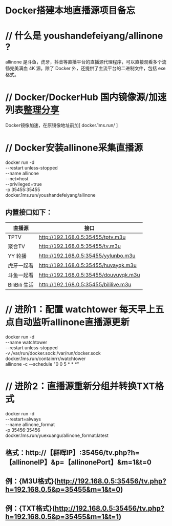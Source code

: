 #    Docker搭建本地直播源项目备忘




#    //  什么是 youshandefeiyang/allinone ?

allinone 是斗鱼，虎牙，抖音等直播平台的直播源代理程序，可以直接观看多个流畅完美满血 4K 源。除了 Docker 外，还提供了主流平台的二进制文件，包括 exe 格式。

#   //   Docker/DockerHub 国内镜像源/加速列表[整理分享](https://www.xuxlc.cn/article/details-40.html)


Docker镜像加速，在原镜像地址前加[ docker.1ms.run/ ]


#  //    Docker安装allinone采集直播源


docker run -d \
   --restart unless-stopped \
   --name allinone \
   --net=host \
   --privileged=true \
   -p 35455:35455 \
   docker.1ms.run/youshandefeiyang/allinone


##   内置接口如下：

|  直播源   | 接口  |
|  ----  | ----  |
| TPTV  | http://192.168.0.5:35455/tptv.m3u |
| 聚合TV  | http://192.168.0.5:35455/tv.m3u |
| YY 轮播  | http://192.168.0.5:35455/yylunbo.m3u | 
| 虎牙一起看  | http://192.168.0.5:35455/huyayqk.m3u |   
| 斗鱼一起看  | http://192.168.0.5:35455/douyuyqk.m3u | 
| BiliBili 生活  | http://192.168.0.5:35455/bililive.m3u |




#  //	进阶1：配置 watchtower 每天早上五点自动监听allinone直播源更新

  
docker run -d \
   --name watchtower \
   --restart unless-stopped \
   -v /var/run/docker.sock:/var/run/docker.sock \
   docker.1ms.run/containrrr/watchtower \
   allinone -c --schedule "0 0 5 * * *"



#  //	进阶2：直播源重新分组并转换TXT格式


docker run -d \
   --restart=always \
   --name allinone_format \
   -p 35456:35456 \
   docker.1ms.run/yuexuangu/allinone_format:latest




##	格式：http://【群晖IP】:35456/tv.php?h=【allinoneIP】&p=【allinonePort】&m=1&t=0

##	例：{M3U格式}(http://192.168.0.5:35456/tv.php?h=192.168.0.5&p=35455&m=1&t=0)


##	例：{TXT格式}(http://192.168.0.5:35456/tv.php?h=192.168.0.5&p=35455&m=1&t=1)











